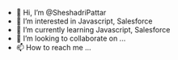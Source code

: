 - 👋 Hi, I’m @SheshadriPattar
- 👀 I’m interested in Javascript, Salesforce
- 🌱 I’m currently learning Javascript, Salesforce
- 💞️ I’m looking to collaborate on ...
- 📫 How to reach me ...

<!---
SheshadriPattar/SheshadriPattar is a ✨ special ✨ repository because its `README.md` (this file) appears on your GitHub profile.
You can click the Preview link to take a look at your changes.
--->

